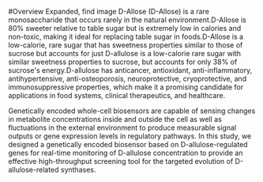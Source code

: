 #Overview
  Expanded, find image D-Allose (D-Allose) is a rare monosaccharide that occurs rarely in the natural environment.D-Allose is 80% sweeter relative to table sugar but is extremely low in calories and non-toxic, making it ideal for replacing table sugar in foods.D-Allose is a low-calorie, rare sugar that has sweetness properties similar to those of sucrose but accounts for just D-allulose is a low-calorie rare sugar with similar sweetness properties to sucrose, but accounts for only 38% of sucrose's energy.D-allulose has anticancer, antioxidant, anti-inflammatory, antihypertensive, anti-osteoporosis, neuroprotective, cryoprotective, and immunosuppressive properties, which make it a promising candidate for applications in food systems, clinical therapeutics, and healthcare.
    
  Genetically encoded whole-cell biosensors are capable of sensing changes in metabolite concentrations inside and outside the cell as well as fluctuations in the external environment to produce measurable signal outputs or gene expression levels in regulatory pathways. In this study, we designed a genetically encoded biosensor based on D-allulose-regulated genes for real-time monitoring of D-allulose concentration to provide an effective high-throughput screening tool for the targeted evolution of D-allulose-related synthases.

  
    
